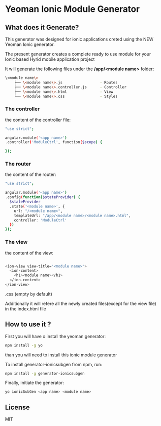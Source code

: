 # Yeoman Ionic Module Generator 
<!--[![Build Status](https://secure.travis-ci.org/zak245/generator-ionicsubgen.png?branch=master)](https://travis-ci.org/zak245/generator-ionicsubgen)-->




## What does it Generate?

This generator was designed for ionic applications creted using the NEW Yeoman Ionic generator.

The present generator creates a complete ready to use module for your Ionic based Hyrid mobile application project

It will generate the following files under the **/app/\<module name\>** folder:
```bash
\<module name\>
    ├── \<module name\>.js                 - Routes
    ├── \<module name\>.controller.js      - Controller 
    ├── \<module name\>.html               - View
    └── \<module name\>.css                - Styles
```

### The controller
the content of the controller file:
```bash
"use strict";

angular.module('<app name>')
.controller('ModuleCtrl', function($scope) {

});
```

### The router
the content of the router:
```bash
"use strict";

angular.module('<app name>')
.config(function($stateProvider) {
  $stateProvider
  .state('<module name>', {
    url: "/<module name>",
    templateUrl: "/app/<module name>/<module name>.html",
    controller: 'ModuleCtrl'
  })
});
```

### The view
the content of the view:
```bash

<ion-view view-title="<module name>">
  <ion-content>
	<h1><module name></h1>
  </ion-content>
</ion-view>

```
<module name>.css (empty by default)
 
Additionally it will refere all the newly created files(except for the view file) in the index.html file


## How to use it ?

First you will have o install the yeoman generator:
```bash
npm install -g yo
```
than you will need to install this ionic module generator

To install generator-ionicsubgen from npm, run:

```bash
npm install -g generator-ionicsubgen
```

Finally, initiate the generator:

```bash
yo ionicSubGen <app name> <module name>
```




## License

MIT

